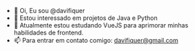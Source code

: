 - 👋 Oi, Eu sou @davifiquer
- 👀 Estou interessado em projetos de Java e Python
- 🌱 Atualmente estou estudando VueJS para aprimorar minhas habilidades de frontend.
- 📫 Para entrar em contato comigo: davifiquer@gmail.com

<!---
davifiquer/davifiquer is a ✨ special ✨ repository because its `README.md` (this file) appears on your GitHub profile.
You can click the Preview link to take a look at your changes.
--->

